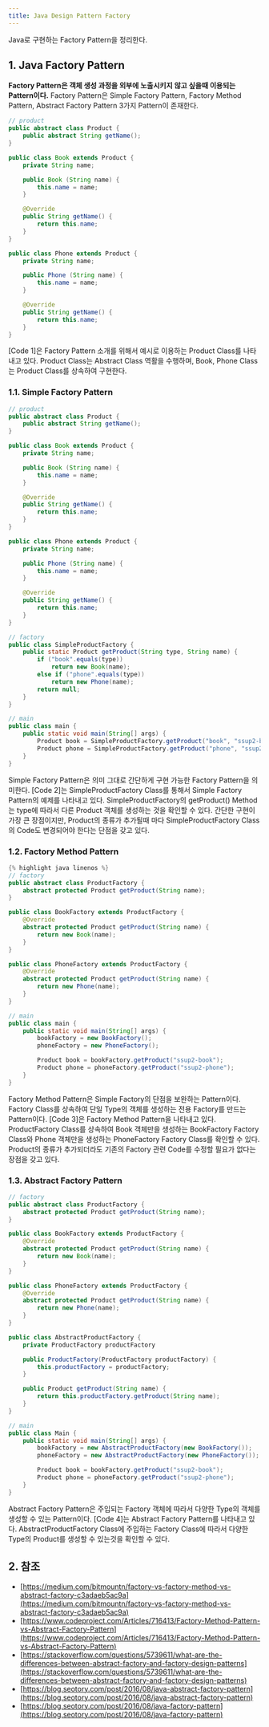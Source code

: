 ```yaml
---
title: Java Design Pattern Factory
---
```


Java로 구현하는 Factory Pattern을 정리한다.

## 1. Java Factory Pattern

**Factory Pattern은 객체 생성 과정을 외부에 노출시키지 않고 싶을때 이용되는 Pattern이다.** Factory Pattern은 Simple Factory Pattern, Factory Method Pattern, Abstract Factory Pattern 3가지 Pattern이 존재한다.

```java {caption="[Code 1] Product Class", linenos=table}
// product
public abstract class Product {
    public abstract String getName();
}

public class Book extends Product {
    private String name;

    public Book (String name) {
        this.name = name;
    }

    @Override
    public String getName() {
        return this.name;
    }
}

public class Phone extends Product {
    private String name;

    public Phone (String name) {
        this.name = name;
    }

    @Override
    public String getName() {
        return this.name;
    }
}
```

[Code 1]은 Factory Pattern 소개를 위해서 예시로 이용하는 Product Class를 나타내고 있다. Product Class는 Abstract Class 역활을 수행하며, Book, Phone Class는 Product Class를 상속하여 구현한다.

### 1.1. Simple Factory Pattern

```java {caption="[Code 2] Simple Factory Pattern", linenos=table}
// product
public abstract class Product {
    public abstract String getName();
}

public class Book extends Product {
    private String name;

    public Book (String name) {
        this.name = name;
    }

    @Override
    public String getName() {
        return this.name;
    }
}

public class Phone extends Product {
    private String name;

    public Phone (String name) {
        this.name = name;
    }

    @Override
    public String getName() {
        return this.name;
    }
}

// factory
public class SimpleProductFactory {
    public static Product getProduct(String type, String name) {
        if ("book".equals(type))
            return new Book(name);
        else if ("phone".equals(type))
            return new Phone(name);
        return null;
    }
}

// main
public class main {
    public static void main(String[] args) {
        Product book = SimpleProductFactory.getProduct("book", "ssup2-book");
        Product phone = SimpleProductFactory.getProduct("phone", "ssup2-phone");
    }
}
```

Simple Factory Pattern은 의미 그대로 간단하게 구현 가능한 Factory Pattern을 의미한다. [Code 2]는 SimpleProductFactory Class를 통해서 Simple Factory Pattern의 예제를 나타내고 있다. SimpleProductFactory의 getProduct() Method는 type에 따라서 다른 Product 객체를 생성하는 것을 확인할 수 있다. 간단한 구현이 가장 큰 장점이지만, Product의 종류가 추가될때 마다 SimpleProductFactory Class의 Code도 변경되어야 한다는 단점을 갖고 있다. 

### 1.2. Factory Method Pattern

```java {caption="[Code 3] Factory Method Pattern", linenos=table}
{% highlight java linenos %}
// factory
public abstract class ProductFactory {
    abstract protected Product getProduct(String name);
}

public class BookFactory extends ProductFactory {
    @Override
    abstract protected Product getProduct(String name) {
        return new Book(name);
    }
}

public class PhoneFactory extends ProductFactory {
    @Override
    abstract protected Product getProduct(String name) {
        return new Phone(name);
    }
}

// main
public class main {
    public static void main(String[] args) {
        bookFactory = new BookFactory();
        phoneFactory = new PhoneFactory();

        Product book = bookFactory.getProduct("ssup2-book");
        Product phone = phoneFactory.getProduct("ssup2-phone");
    }
}
```

Factory Method Pattern은 Simple Factory의 단점을 보완하는 Pattern이다. Factory Class를 상속하여 단일 Type의 객체를 생성하는 전용 Factory를 만드는 Pattern이다. [Code 3]은 Factory Method Pattern을 나타내고 있다. ProductFactory Class를 상속하여 Book 객체만을 생성하는 BookFactory Factory Class와 Phone 객체만을 생성하는 PhoneFactory Factory Class를 확인할 수 있다. Product의 종류가 추가되더라도 기존의 Factory 관련 Code를 수정할 필요가 없다는 장점을 갖고 있다.

### 1.3. Abstract Factory Pattern

```java {caption="[Code 4] Abstract Factory Pattern", linenos=table}
// factory
public abstract class ProductFactory {
    abstract protected Product getProduct(String name);
}

public class BookFactory extends ProductFactory {
    @Override
    abstract protected Product getProduct(String name) {
        return new Book(name);
    }
}

public class PhoneFactory extends ProductFactory {
    @Override
    abstract protected Product getProduct(String name) {
        return new Phone(name);
    }
}

public class AbstractProductFactory {
    private ProductFactory productFactory

    public ProductFactory(ProductFactory productFactory) {
        this.productFactory = productFactory;
    }

    public Product getProduct(String name) {
        return this.productFactory.getProduct(String name);
    }
}

// main
public class Main {
    public static void main(String[] args) {
        bookFactory = new AbstractProductFactory(new BookFactory());
        phoneFactory = new AbstractProductFactory(new PhoneFactory());

        Product book = bookFactory.getProduct("ssup2-book");
        Product phone = phoneFactory.getProduct("ssup2-phone");
    }
}
```

Abstract Factory Pattern은 주입되는 Factory 객체에 따라서 다양한 Type의 객체를 생성할 수 있는 Pattern이다. [Code 4]는 Abstract Factory Pattern를 나타내고 있다. AbstractProductFactory Class에 주입하는 Factory Class에 따라서 다양한 Type의 Product를 생성할 수 있는것을 확인할 수 있다.

## 2. 참조

* [https://medium.com/bitmountn/factory-vs-factory-method-vs-abstract-factory-c3adaeb5ac9a](https://medium.com/bitmountn/factory-vs-factory-method-vs-abstract-factory-c3adaeb5ac9a)
* [https://www.codeproject.com/Articles/716413/Factory-Method-Pattern-vs-Abstract-Factory-Pattern](https://www.codeproject.com/Articles/716413/Factory-Method-Pattern-vs-Abstract-Factory-Pattern)
* [https://stackoverflow.com/questions/5739611/what-are-the-differences-between-abstract-factory-and-factory-design-patterns](https://stackoverflow.com/questions/5739611/what-are-the-differences-between-abstract-factory-and-factory-design-patterns)
* [https://blog.seotory.com/post/2016/08/java-abstract-factory-pattern](https://blog.seotory.com/post/2016/08/java-abstract-factory-pattern)
* [https://blog.seotory.com/post/2016/08/java-factory-pattern](https://blog.seotory.com/post/2016/08/java-factory-pattern)